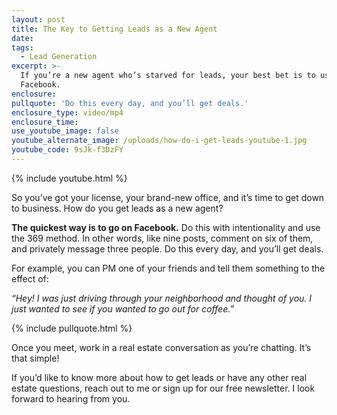 ```yaml
---
layout: post
title: The Key to Getting Leads as a New Agent
date:
tags:
  - Lead Generation
excerpt: >-
  If you’re a new agent who’s starved for leads, your best bet is to use
  Facebook.
enclosure:
pullquote: 'Do this every day, and you’ll get deals.'
enclosure_type: video/mp4
enclosure_time:
use_youtube_image: false
youtube_alternate_image: /uploads/how-do-i-get-leads-youtube-1.jpg
youtube_code: 9sJk-f3DzFY
---
```


{% include youtube.html %}

So you’ve got your license, your brand-new office, and it’s time to get down to business. How do you get leads as a new agent?&nbsp;

**The quickest way is to go on Facebook.** Do this with intentionality and use the 369 method. In other words, like nine posts, comment on six of them, and privately message three people. Do this every day, and you’ll get deals.&nbsp;

For example, you can PM one of your friends and tell them something to the effect of:

*“Hey\! I was just driving through your neighborhood and thought of you. I just wanted to see if you wanted to go out for coffee.”&nbsp;*

{% include pullquote.html %}

Once you meet, work in a real estate conversation as you’re chatting. It’s that simple\!&nbsp;

If you’d like to know more about how to get leads or have any other real estate questions, reach out to me or sign up for our free newsletter. I look forward to hearing from you.